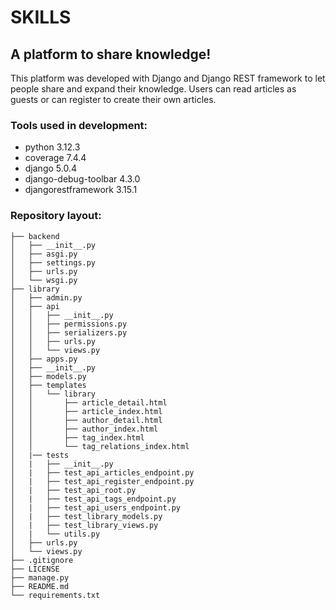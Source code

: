 # SKILLS

## A platform to share knowledge!
This platform was developed with Django and Django REST framework to let people share and expand their knowledge. Users can read articles as guests or can register to create their own articles.

### Tools used in development:
- python 3.12.3
- coverage 7.4.4
- django 5.0.4
- django-debug-toolbar 4.3.0
- djangorestframework 3.15.1

### Repository layout:
```
├── backend
│   ├── __init__.py
│   ├── asgi.py
│   ├── settings.py
│   ├── urls.py
│   └── wsgi.py
├── library
│   ├── admin.py
│   ├── api
│   │   ├── __init__.py
│   │   ├── permissions.py
│   │   ├── serializers.py
│   │   ├── urls.py
│   │   └── views.py
│   ├── apps.py
│   ├── __init__.py
│   ├── models.py
│   ├── templates
│   │   └── library
│   │       ├── article_detail.html
│   │       ├── article_index.html
│   │       ├── author_detail.html
│   │       ├── author_index.html
│   │       ├── tag_index.html
│   │       └── tag_relations_index.html
│   |── tests
│   |   ├── __init__.py
│   |   ├── test_api_articles_endpoint.py
│   |   ├── test_api_register_endpoint.py
│   |   ├── test_api_root.py
│   |   ├── test_api_tags_endpoint.py
│   |   ├── test_api_users_endpoint.py
│   |   ├── test_library_models.py
│   |   ├── test_library_views.py
│   |   └── utils.py
│   ├── urls.py
│   └── views.py
├── .gitignore
├── LICENSE
├── manage.py
├── README.md
└── requirements.txt
```
